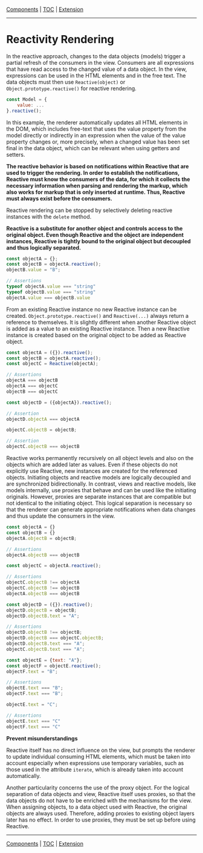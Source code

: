 [Components](composite.md) | [TOC](README.md#reactivity-rendering) | [Extension](extension.md)
- - -

# Reactivity Rendering

In the reactive approach, changes to the data objects (models) trigger a partial
refresh of the consumers in the view. Consumers are all expressions that have
read access to the changed value of a data object. In the view, expressions can
be used in the HTML elements and in the free text. The data objects must then
use `Reactive(object)` or `Object.prototype.reactive()` for reactive rendering.

```javascript
const Model = {
    value: ...
}.reactive();
```

In this example, the renderer automatically updates all HTML elements in the
DOM, which includes free-text that uses the value property from the model
directly or indirectly in an expression when the value of the value property
changes or, more precisely, when a changed value has been set final in the data
object, which can be relevant when using getters and setters.

__The reactive behavior is based on notifications within Reactive that are used
to trigger the rendering. In order to establish the notifications, Reactive must
know the consumers of the data, for which it collects the necessary information
when parsing and rendering the markup, which also works for markup that is only
inserted at runtime. Thus, Reactive must always exist before the consumers.__

Reactive rendering can be stopped by selectively deleting reactive instances
with the `delete` method.

__Reactive is a substitute for another object and controls access to the
original object. Even though Reactive and the object are independent instances,
Reactive is tightly bound to the original object but decoupled and thus
logically separated.__

```javascript
const objectA = {};
const objectB = objectA.reactive();
objectB.value = "B";

// Assertions
typeof objectA.value === "string"
typeof objectB.value === "string"
objectA.value === objectB.value
```

From an existing Reactive instance no new Reactive instance can be created.
`Object.prototype.reactive()` and `Reactive(...)` always return a reference to
themselves. It is slightly different when another Reactive object is added as a
value to an existing Reactive instance. Then a new Reactive instance is created
based on the original object to be added as Reactive object.

```javascript
const objectA = ({}).reactive();
const objectB = objectA.reactive();
const objectC = Reactive(objectA);

// Assertions
objectA === objectB
objectA === objectC
objectB === objectC

const objectD = ({objectA}).reactive();

// Assertion
objectD.objectA === objectA

objectC.objectB = objectB;

// Assertion
objectC.objectB === objectB
```

Reactive works permanently recursively on all object levels and also on the
objects which are added later as values. Even if these objects do not explicitly
use Reactive, new instances are created for the referenced objects. Initiating
objects and reactive models are logically decoupled and are synchronized
bidirectionally. In contrast, views and reactive models, like models internally,
use proxies that behave and can be used like the initiating originals. However,
proxies are separate instances that are compatible but not identical to the
initiating object. This logical separation is necessary so that the renderer can
generate appropriate notifications when data changes and thus update the
consumers in the view.

```javascript
const objectA = {}
const objectB = {}
objectA.objectB = objectB;

// Assertions
objectA.objectB === objectB

const objectC = objectA.reactive();

// Assertions
objectC.objectB !== objectA
objectC.objectB !== objectB
objectA.objectB === objectB

const objectD = ({}).reactive();
objectD.objectB = objectB;
objectD.objectB.text = "A";

// Assertions
objectD.objectB !== objectB;
objectD.objectB === objectC.objectB;
objectD.objectB.text === "A";
objectC.objectB.text === "A";

const objectE = {text: "A"};
const objectF = objectE.reactive();
objectF.text = "B";

// Assertions
objectE.text === "B";
objectF.text === "B";

objectE.text = "C";

// Assertions
objectE.text === "C"
objectF.text === "C"

```

__Prevent misunderstandings__

Reactive itself has no direct influence on the view, but prompts the renderer to
update individual consuming HTML elements, which must be taken into account
especially when expressions use temporary variables, such as those used in the
attribute `iterate`, which is already taken into account automatically.

Another particularity concerns the use of the proxy object. For the logical
separation of data objects and view, Reactive itself uses proxies, so that the
data objects do not have to be enriched with the mechanisms for the view. When
assigning objects, to a data object used with Reactive, the original objects are
always used. Therefore, adding proxies to existing object layers later has no
effect. In order to use proxies, they must be set up before using Reactive.



- - -

[Components](composite.md) | [TOC](README.md#reactivity-rendering) | [Extension](extension.md)
